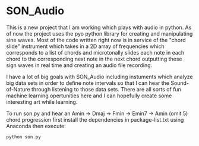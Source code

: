 # SON_Audio
This is a new project that I am working which plays with audio in python. As of now the project uses the pyo 
python library for creating and manipulating sine waves. Most of the code written right now is in service of 
the "chord slide" instrument which takes in a 2D array of frequencies which corresponds to a list of chords and 
microtonally slides each note in each chord to the corresponding next note in the next chord outputting these sign waves
in real time and creating an audio file recording.

I have a lot of big goals with SON_Audio including instuments which analyze big data sets in order to define note intervals so that 
I can hear the Sound-of-Nature through listening to those data sets. There are all sorts of fun machine learning opertunities here and I can hopefully 
create some interesting art while learning.

To run son.py and hear an Amin -> Dmaj -> Fmin -> Emin7 -> Amin (omit 5) chord progression first install the dependencies in package-list.txt using Anaconda 
then execute:
    
    python son.py
